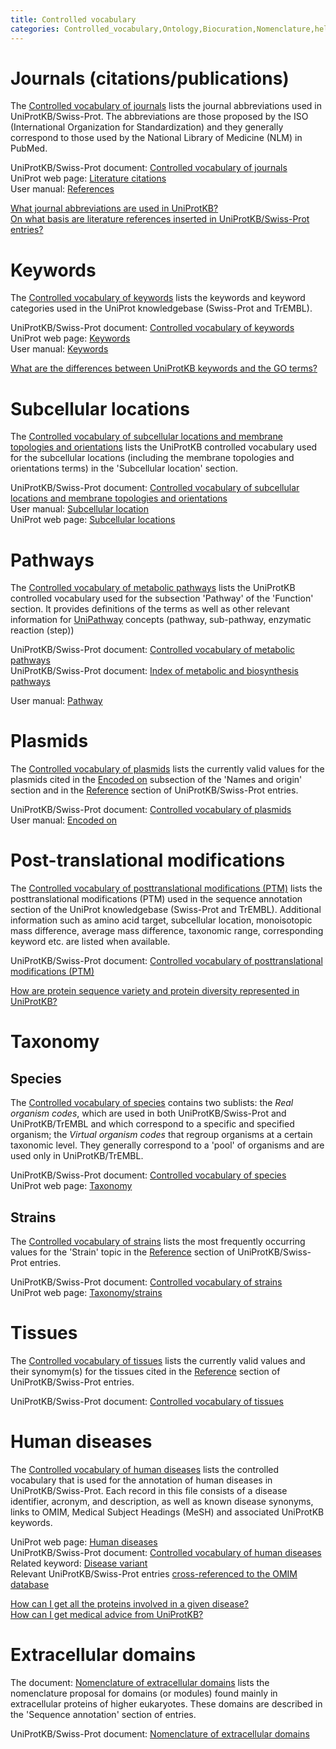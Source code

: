 ```yaml
---
title: Controlled vocabulary
categories: Controlled_vocabulary,Ontology,Biocuration,Nomenclature,help
---
```


# Journals (citations/publications)

The [Controlled vocabulary of journals](https://ftp.uniprot.org/pub/databases/uniprot/current_release/knowledgebase/complete/docs/jourlist) lists the journal abbreviations used in UniProtKB/Swiss-Prot. The abbreviations are those proposed by the ISO (International Organization for Standardization) and they generally correspond to those used by the National Library of Medicine (NLM) in PubMed.

UniProtKB/Swiss-Prot document: [Controlled vocabulary of journals](https://ftp.uniprot.org/pub/databases/uniprot/current_release/knowledgebase/complete/docs/jourlist)  
UniProt web page: [Literature citations](https://www.uniprot.org/citations/)  
User manual: [References](https://www.uniprot.org/help/references)

[What journal abbreviations are used in UniProtKB?](https://www.uniprot.org/help/journal%5Fabbreviations)  
[On what basis are literature references inserted in UniProtKB/Swiss-Prot entries?](https://www.uniprot.org/help/literature%5Freferences)

# Keywords

The [Controlled vocabulary of keywords](https://ftp.uniprot.org/pub/databases/uniprot/current_release/knowledgebase/complete/docs/keywlist) lists the keywords and keyword categories used in the UniProt knowledgebase (Swiss-Prot and TrEMBL).

UniProtKB/Swiss-Prot document: [Controlled vocabulary of keywords](https://ftp.uniprot.org/pub/databases/uniprot/current_release/knowledgebase/complete/docs/keywlist)  
UniProt web page: [Keywords](https://www.uniprot.org/keywords/)  
User manual: [Keywords](https://www.uniprot.org/help/keywords)

[What are the differences between UniProtKB keywords and the GO terms?](https://www.uniprot.org/help/keywords%5Fvs%5Fgo)

# Subcellular locations

The [Controlled vocabulary of subcellular locations and membrane topologies and orientations](https://ftp.uniprot.org/pub/databases/uniprot/current_release/knowledgebase/complete/docs/subcell) lists the UniProtKB controlled vocabulary used for the subcellular locations (including the membrane topologies and orientations terms) in the 'Subcellular location' section.

UniProtKB/Swiss-Prot document: [Controlled vocabulary of subcellular locations and membrane topologies and orientations](https://ftp.uniprot.org/pub/databases/uniprot/current_release/knowledgebase/complete/docs/subcell)  
User manual: [Subcellular location](https://www.uniprot.org/help/subcellular%5Flocation)  
UniProt web page: [Subcellular locations](https://www.uniprot.org/locations/)

# Pathways

The [Controlled vocabulary of metabolic pathways](https://ftp.uniprot.org/pub/databases/uniprot/current_release/knowledgebase/complete/docs/pathlist) lists the UniProtKB controlled vocabulary used for the subsection 'Pathway' of the 'Function' section. It provides definitions of the terms as well as other relevant information for [UniPathway](http://www.unipathway.org/) concepts (pathway, sub-pathway, enzymatic reaction (step))

UniProtKB/Swiss-Prot document: [Controlled vocabulary of metabolic pathways](https://ftp.uniprot.org/pub/databases/uniprot/current_release/knowledgebase/complete/docs/pathlist)  
UniProtKB/Swiss-Prot document: [Index of metabolic and biosynthesis pathways](https://ftp.uniprot.org/pub/databases/uniprot/current_release/knowledgebase/complete/docs/pathway)

User manual: [Pathway](https://www.uniprot.org/help/pathway)

# Plasmids

The [Controlled vocabulary of plasmids](https://ftp.uniprot.org/pub/databases/uniprot/current_release/knowledgebase/complete/docs/plasmid) lists the currently valid values for the plasmids cited in the [Encoded on](https://www.uniprot.org/help/encoded%5Fon) subsection of the 'Names and origin' section and in the [Reference](https://www.uniprot.org/help/references) section of UniProtKB/Swiss-Prot entries.

UniProtKB/Swiss-Prot document: [Controlled vocabulary of plasmids](https://ftp.uniprot.org/pub/databases/uniprot/current_release/knowledgebase/complete/docs/plasmid)  
User manual: [Encoded on](https://www.uniprot.org/help/encoded%5Fon)

# Post-translational modifications

The [Controlled vocabulary of posttranslational modifications (PTM)](https://ftp.uniprot.org/pub/databases/uniprot/current_release/knowledgebase/complete/docs/ptmlist) lists the posttranslational modifications (PTM) used in the sequence annotation section of the UniProt knowledgebase (Swiss-Prot and TrEMBL). Additional information such as amino acid target, subcellular location, monoisotopic mass difference, average mass difference, taxonomic range, corresponding keyword etc. are listed when available.

UniProtKB/Swiss-Prot document: [Controlled vocabulary of posttranslational modifications (PTM)](https://ftp.uniprot.org/pub/databases/uniprot/current_release/knowledgebase/complete/docs/ptmlist)

[How are protein sequence variety and protein diversity represented in UniProtKB?](https://www.uniprot.org/help/protein%5Fdiversity)

# Taxonomy

## Species

The [Controlled vocabulary of species](https://ftp.uniprot.org/pub/databases/uniprot/current_release/knowledgebase/complete/docs/speclist) contains two sublists: the *Real organism codes*, which are used in both UniProtKB/Swiss-Prot and UniProtKB/TrEMBL and which correspond to a specific and specified organism; the *Virtual organism codes* that regroup organisms at a certain taxonomic level. They generally correspond to a 'pool' of organisms and are used only in UniProtKB/TrEMBL.

UniProtKB/Swiss-Prot document: [Controlled vocabulary of species](https://ftp.uniprot.org/pub/databases/uniprot/current_release/knowledgebase/complete/docs/speclist)  
UniProt web page: [Taxonomy](https://www.uniprot.org/taxonomy/)

## Strains

The [Controlled vocabulary of strains](https://ftp.uniprot.org/pub/databases/uniprot/current_release/knowledgebase/complete/docs/strains) lists the most frequently occurring values for the 'Strain' topic in the [Reference](https://www.uniprot.org/help/references) section of UniProtKB/Swiss-Prot entries.

UniProtKB/Swiss-Prot document: [Controlled vocabulary of strains](https://ftp.uniprot.org/pub/databases/uniprot/current_release/knowledgebase/complete/docs/strains)  
UniProt web page: [Taxonomy/strains](https://www.uniprot.org/help/taxonomy#strain)

# Tissues

The [Controlled vocabulary of tissues](https://ftp.uniprot.org/pub/databases/uniprot/current_release/knowledgebase/complete/docs/tisslist) lists the currently valid values and their synomym(s) for the tissues cited in the [Reference](https://www.uniprot.org/help/references) section of UniProtKB/Swiss-Prot entries.

UniProtKB/Swiss-Prot document: [Controlled vocabulary of tissues](https://ftp.uniprot.org/pub/databases/uniprot/current_release/knowledgebase/complete/docs/tisslist)

# Human diseases

The [Controlled vocabulary of human diseases](https://ftp.uniprot.org/pub/databases/uniprot/current_release/knowledgebase/complete/docs/humdisease) lists the controlled vocabulary that is used for the annotation of human diseases in UniProtKB/Swiss-Prot. Each record in this file consists of a disease identifier, acronym, and description, as well as known disease synonyms, links to OMIM, Medical Subject Headings (MeSH) and associated UniProtKB keywords.

UniProt web page: [Human diseases](https://www.uniprot.org/diseases/)  
UniProtKB/Swiss-Prot document: [Controlled vocabulary of human diseases](https://ftp.uniprot.org/pub/databases/uniprot/current_release/knowledgebase/complete/docs/humdisease)  
Related keyword: [Disease variant](https://www.uniprot.org/keywords/KW-0225)  
Relevant UniProtKB/Swiss-Prot entries [cross-referenced to the OMIM database](https://www.uniprot.org/uniprotkb/?query=database%3Amim)

[How can I get all the proteins involved in a given disease?](https://www.uniprot.org/help/disease%5Fquery)  
[How can I get medical advice from UniProtKB?](https://www.uniprot.org/help/medical%5Fadvice)

# Extracellular domains

The document: [Nomenclature of extracellular domains](https://ftp.uniprot.org/pub/databases/uniprot/current_release/knowledgebase/complete/docs/extradom) lists the nomenclature proposal for domains (or modules) found mainly in extracellular proteins of higher eukaryotes. These domains are described in the 'Sequence annotation' section of entries.

UniProtKB/Swiss-Prot document: [Nomenclature of extracellular domains](https://ftp.uniprot.org/pub/databases/uniprot/current_release/knowledgebase/complete/docs/extradom)
